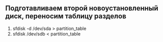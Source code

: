 ## Подготавливаем второй новоустановленный диск, переносим таблицу разделов

1. sfdisk -d /dev/sda > partition_table
2. sfdisk /dev/sdb < partition_table
